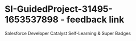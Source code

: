 # SI-GuidedProject-31495-1653537898 - feedback link
Salesforce Developer Catalyst Self-Learning &amp; Super Badges
